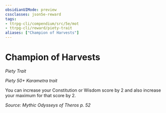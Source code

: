 ```yaml
---
obsidianUIMode: preview
cssclasses: json5e-reward
tags:
- ttrpg-cli/compendium/src/5e/mot
- ttrpg-cli/reward/piety-trait
aliases: ["Champion of Harvests"]
---
```

# Champion of Harvests
*Piety Trait*  

*Piety 50+ Karametra trait*

You can increase your Constitution or Wisdom score by 2 and also increase your maximum for that score by 2.

*Source: Mythic Odysseys of Theros p. 52*